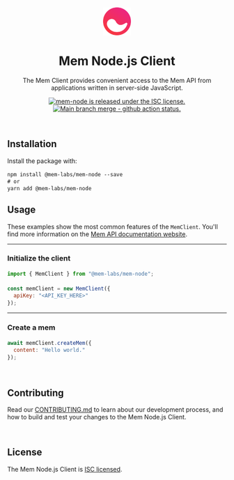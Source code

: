 <p align="center">
  <br />
  <a href="https://mem.ai" target="_blank" rel="noopener noreferrer">
    <img width="64" src="https://github.com/mem-labs/mem-node/blob/main/public/logo.svg" alt="Mem logo">
  </a> 
</p>
<h1 align="center">
  Mem Node.js Client
</h1>
<p align="center">
  The Mem Client provides convenient access to the Mem API from applications written in server-side JavaScript.
</p>
<p align="center">
  <a href="https://github.com/mem-labs/mem-node/blob/main/LICENSE">
    <img src="https://img.shields.io/badge/license-ISC-blue.svg" alt="mem-node is released under the ISC license." />
  </a>
  <a href="https://github.com/mem-labs/mem-node/actions/workflows/merge.yaml">
    <img src="https://github.com/mem-labs/mem-node/actions/workflows/merge.workflow.yaml/badge.svg" alt="Main branch merge - github action status." />
  </a>
</p>

<br/>

## Installation

Install the package with:

```shell
npm install @mem-labs/mem-node --save
# or
yarn add @mem-labs/mem-node
```

## Usage

These examples show the most common features of the `MemClient`. You'll find more information on the [Mem API documentation website](https://docs.mem.ai).

---

### Initialize the client

```javascript
import { MemClient } from "@mem-labs/mem-node";

const memClient = new MemClient({
  apiKey: "<API_KEY_HERE>"
});
```

---

### Create a mem

```javascript
await memClient.createMem({
  content: "Hello world."
});
```

<br />

## Contributing

Read our [CONTRIBUTING.md](./CONTRIBUTING.md) to learn about our development process, and how to build and test your changes to the Mem Node.js Client.

<br />

## License

The Mem Node.js Client is [ISC licensed](./LICENSE).
